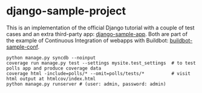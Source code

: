django-sample-project
=====================

This is an implementation of the official Django tutorial with a couple of test cases and an extra third-party app: [django-sample-app](https://github.com/danirus/django-sample-app). Both are part of the example of Continuous Integration of webapps with Buildbot: [buildbot-sample-conf](https://github.com/danirus/buildbot-sample-conf).

    python manage.py syncdb --noinput
    coverage run manage.py test --settings mysite.test_settings  # to test polls app and produce coverage data
    coverage html -include=polls/* --omit=polls/tests/*          # visit html output at htmlcov/index.html
    python manage.py runserver # (user: admin, password: admin)
